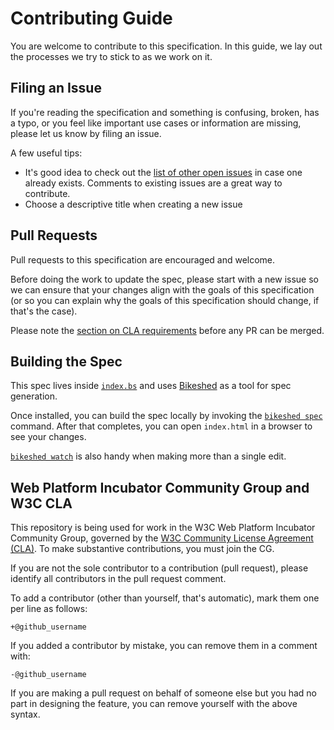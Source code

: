# Contributing Guide

You are welcome to contribute to this specification. In this guide, we lay out
the processes we try to stick to as we work on it.

## Filing an Issue

If you're reading the specification and something is confusing, broken, has a typo,
or you feel like important use cases or information are missing, please let us
know by filing an issue.

A few useful tips:

* It's good idea to check out the
[list of other open issues](https://github.com/WICG/ua-client-hints/issues) in
case one already exists. Comments to existing issues are a great way to
contribute.
* Choose a descriptive title when creating a new issue

## Pull Requests

Pull requests to this specification are encouraged and welcome.

Before doing the work to update the spec, please start with a new issue so we
can ensure that your changes align with the goals of this specification (or so
you can explain why the goals of this specification should change, if that's the
case).

Please note the [section on CLA requirements](#web-platform-incubator-community-group-and-w3c-cla)
before any PR can be merged.

## Building the Spec

This spec lives inside [`index.bs`](https://github.com/WICG/ua-client-hints/blob/master/index.bs)
and uses [Bikeshed](https://tabatkins.github.io/bikeshed/) as a tool for spec
generation.

Once installed, you can build the spec locally by
invoking the [`bikeshed spec`](https://tabatkins.github.io/bikeshed/#cli-spec)
command. After that completes, you can open `index.html` in a browser to see
your changes.

[`bikeshed watch`](https://tabatkins.github.io/bikeshed/#cli-watch) is also
handy when making more than a single edit.

## Web Platform Incubator Community Group and W3C CLA

This repository is being used for work in the W3C Web Platform Incubator
Community Group, governed by the
[W3C Community License Agreement (CLA)](http://www.w3.org/community/about/agreements/cla/).
To make substantive contributions, you must join the CG.

If you are not the sole contributor to a contribution (pull request), please
identify all contributors in the pull request comment.

To add a contributor (other than yourself, that's automatic), mark them one per
line as follows:

```
+@github_username
```

If you added a contributor by mistake, you can remove them in a comment with:

```
-@github_username
```

If you are making a pull request on behalf of someone else but you had no part
in designing the feature, you can remove yourself with the above syntax.

